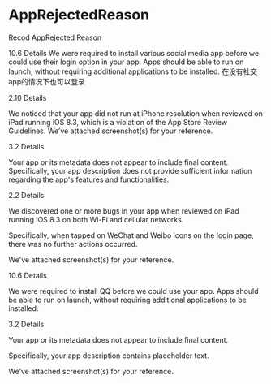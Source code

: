 # AppRejectedReason
Recod  AppRejected Reason 

10.6 Details
We were required to install various social media app before we could use their login option in your app. 
Apps should be able to run on launch, without requiring additional applications to be installed.
在没有社交app的情况下也可以登录

2.10 Details

We noticed that your app did not run at iPhone resolution when reviewed on iPad running iOS 8.3, which is a violation of the App Store Review Guidelines. We’ve attached screenshot(s) for your reference.

3.2 Details

Your app or its metadata does not appear to include final content. Specifically, your app description does not provide sufficient information regarding the app's features and functionalities.

2.2 Details

We discovered one or more bugs in your app when reviewed on iPad running iOS 8.3 on both Wi-Fi and cellular networks.

Specifically, when tapped on WeChat and Weibo icons on the login page, there was no further actions occurred.

We've attached screenshot(s) for your reference.

10.6 Details

We were required to install QQ before we could use your app. Apps should be able to run on launch, without requiring additional applications to be installed.


3.2 Details

Your app or its metadata does not appear to include final content. 

Specifically, your app description contains placeholder text.

We’ve attached screenshot(s) for your reference.
